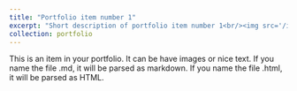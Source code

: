 ```yaml
---
title: "Portfolio item number 1"
excerpt: "Short description of portfolio item number 1<br/><img src='/images/500x300.png' >"
collection: portfolio
---
```


This is an item in your portfolio. It can be have images or nice text. If you name the file .md, it will be parsed as markdown. If you name the file .html, it will be parsed as HTML. 
